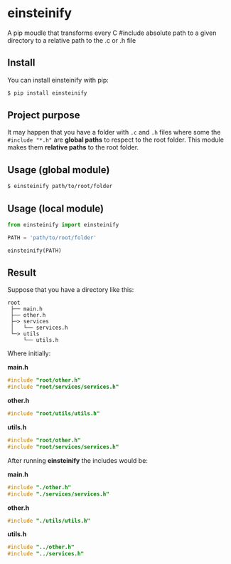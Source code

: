 # einsteinify
A pip moudle that transforms every C #include absolute path to a given directory to a relative path to the .c or .h file

## Install

You can install einsteinify with pip:

```sh
$ pip install einsteinify
```

## Project purpose

It may happen that you have a folder with `.c` and `.h` files where some the `#include "*.h"` are **global paths** to respect to the root folder. This module makes them **relative paths** to the root folder.

## Usage (global module)

```sh
$ einsteinify path/to/root/folder
```

## Usage (local module)

```python
from einsteinify import einsteinify

PATH = 'path/to/root/folder'

einsteinify(PATH)
```

## Result

Suppose that you have a directory like this:

```
root
 ├── main.h
 ├── other.h
 ├─> services
 │   └── services.h
 └─> utils
     └── utils.h
```

Where initially:

**main.h**

```c
#include "root/other.h"
#include "root/services/services.h"
```

**other.h**

```c
#include "root/utils/utils.h"
```

**utils.h**

```c
#include "root/other.h"
#include "root/services/services.h"
```

After running **einsteinify** the includes would be:

**main.h**

```c
#include "./other.h"
#include "./services/services.h"
```

**other.h**

```c
#include "./utils/utils.h"
```

**utils.h**

```c
#include "../other.h"
#include "../services.h"
```
